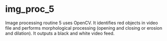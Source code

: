 # img_proc_5
Image processing routine 5 uses OpenCV. It identifies red objects in video file and performs morphological processing (opening and closing or erosion and dilation). It outputs a black and white video feed.
